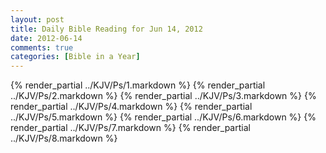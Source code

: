 ```yaml
---
layout: post
title: Daily Bible Reading for Jun 14, 2012
date: 2012-06-14
comments: true
categories: [Bible in a Year]
---
```

{% render_partial ../KJV/Ps/1.markdown %}
{% render_partial ../KJV/Ps/2.markdown %}
{% render_partial ../KJV/Ps/3.markdown %}
{% render_partial ../KJV/Ps/4.markdown %}
{% render_partial ../KJV/Ps/5.markdown %}
{% render_partial ../KJV/Ps/6.markdown %}
{% render_partial ../KJV/Ps/7.markdown %}
{% render_partial ../KJV/Ps/8.markdown %}
